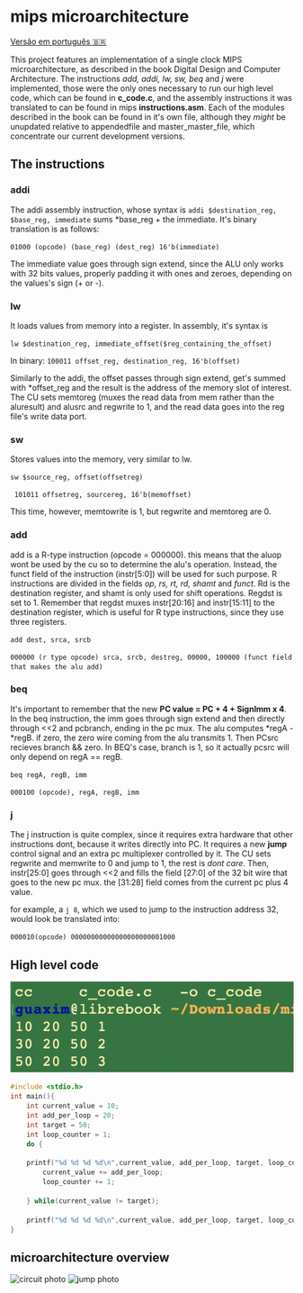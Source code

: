 # mips microarchitecture
[Versão em português 🇧🇷](README_portuguese.md)


This project features an implementation of a single clock MIPS microarchitecture, as described in the book Digital Design and Computer Architecture. The instructions *add, addi, lw, sw, beq* and *j* were implemented, those were the only ones necessary to run our high level code, which can be found in **c_code.c**, and the assembly instructions it was translated to can be found in mips **instructions.asm**. Each of the modules described in the book can be found in it's own file, although they *might* be unupdated relative to appendedfile and master_master_file, which concentrate our current development versions.

## The instructions
### addi
The addi assembly instruction, whose syntax is ``addi $destination_reg, $base_reg, immediate`` sums *base_reg + the immediate. It's binary translation is as follows:

 ``01000 (opcode) (base_reg) (dest_reg) 16'b(immediate)`` 

The immediate value goes through sign extend, since the ALU only works with 32 bits values, properly padding it with ones and zeroes, depending on the values's sign (+ or -).

### lw
It loads values from memory into a register. In assembly, it's syntax is 

``lw $destination_reg, immediate_offset($reg_containing_the_offset)``

In binary: ``100011 offset_reg, destination_reg, 16'b(offset)``

Similarly to the addi, the offset passes through sign extend, get's summed with  *offset_reg and the result is the address of the memory slot of interest. The CU sets memtoreg (muxes the read data from mem rather than the aluresult) and alusrc and regwrite to 1, and the read data goes into the reg file's write data port.

### sw
Stores values into the memory, very similar to lw.

``sw $source_reg, offset(offsetreg)``

`` 101011 offsetreg, sourcereg, 16'b(memoffset)``

This time, however, memtowrite is 1, but regwrite and memtoreg are 0.

### add
add is a R-type instruction (opcode = 000000). this means that the aluop wont be used by the cu so to determine the alu's operation. Instead, the funct field of the instruction (instr[5:0]) will be used for such purpose. R instructions are divided in the fields *op, rs, rt, rd, shamt* and *funct*. Rd is the destination register, and shamt is only used for shift operations. Regdst is set to 1. Remember that regdst muxes instr[20:16] and instr[15:11] to the destination register, which is useful for R type instructions, since they use three registers.

``add dest, srca, srcb`` 

``000000 (r type opcode) srca, srcb, destreg, 00000, 100000 (funct field that makes the alu add)``


### beq
It's important to remember that the new **PC value = PC + 4 + SignImm x 4**. In the beq instruction, the imm goes through sign extend and then directly through <<2 and pcbranch, ending in the pc mux. The alu computes *regA - *regB. if zero, the zero wire coming from the alu transmits 1. Then PCsrc recieves branch && zero. In BEQ's case, branch is 1, so it actually pcsrc will only depend on regA == regB.

``beq regA, regB, imm``

``000100 (opcode), regA, regB, imm`` 

### j

The j instruction is quite complex, since it requires extra hardware that other instructions dont, because it writes directly into PC. It requires a new **jump** control signal and an extra pc multiplexer controlled by it. The CU sets regwrite and memwrite to 0 and jump to 1, the rest is *dont care*. Then, instr[25:0] goes through <<2 and fills the field [27:0] of the 32 bit wire that goes to the new pc mux. the [31:28] field comes from the current pc plus 4 value.

for example, a ``j 8``, which we used to jump to the instruction address 32,  would look be translated into:

``000010(opcode) 00000000000000000000001000 ``


## High level code
![reference_Code](reference_code.png)
```c
#include <stdio.h>
int main(){
    int current_value = 10;
    int add_per_loop = 20;
    int target = 50;
    int loop_counter = 1;
    do {
	
	printf("%d %d %d %d\n",current_value, add_per_loop, target, loop_counter);
        current_value += add_per_loop;
        loop_counter += 1;

    } while(current_value != target);
    
    printf("%d %d %d %d\n",current_value, add_per_loop, target, loop_counter);
}
```

## microarchitecture overview
![circuit photo](https://image1.slideserve.com/2359649/single-cycle-mips1-l.jpg)
![jump photo](jump_mipspng)
